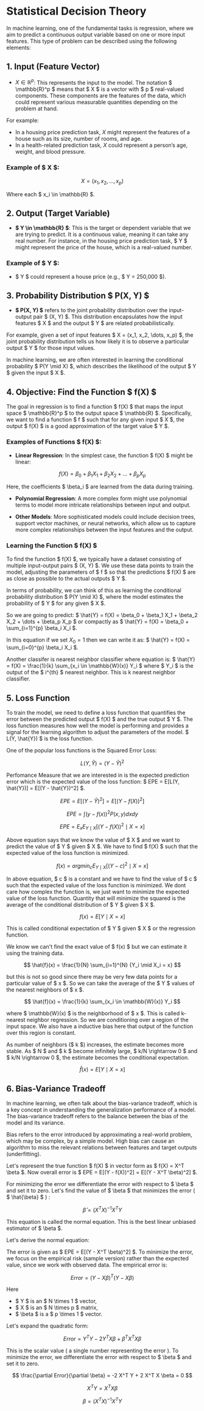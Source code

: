 # Statistical Decision Theory

In machine learning, one of the fundamental tasks is regression, where we aim to predict a continuous output variable based on one or more input features. This type of problem can be described using the following elements:

## 1. **Input (Feature Vector)**

- $X \in \mathbb{R}^p$: This represents the input to the model. The notation $ \mathbb{R}^p $ means that $ X $ is a vector with $ p $ real-valued components. These components are the features of the data, which could represent various measurable quantities depending on the problem at hand.

For example:
- In a housing price prediction task, $X$ might represent the features of a house such as its size, number of rooms, and age.
- In a health-related prediction task, $X$ could represent a person’s age, weight, and blood pressure.

### Example of $ X $:

$$
X = (x_1, x_2, \dots, x_p)
$$

Where each $ x_i \in \mathbb{R} $.

## 2. **Output (Target Variable)**

- **$ Y \in \mathbb{R} $**: This is the target or dependent variable that we are trying to predict. It is a continuous value, meaning it can take any real number. For instance, in the housing price prediction task, $ Y $ might represent the price of the house, which is a real-valued number.

### Example of $ Y $:
- $ Y $ could represent a house price (e.g., $ Y = 250,000 $).

## 3. **Probability Distribution $ P(X, Y) $**

- **$ P(X, Y) $** refers to the joint probability distribution over the input-output pair $ (X, Y) $. This distribution encapsulates how the input features $ X $ and the output $ Y $ are related probabilistically.

For example, given a set of input features $ X = (x_1, x_2, \dots, x_p) $, the joint probability distribution tells us how likely it is to observe a particular output $ Y $ for those input values.

In machine learning, we are often interested in learning the conditional probability $ P(Y \mid X) $, which describes the likelihood of the output $ Y $ given the input $ X $.

## 4. **Objective: Find the Function $ f(X) $**

The goal in regression is to find a function $ f(X) $ that maps the input space $ \mathbb{R}^p $ to the output space $ \mathbb{R} $. Specifically, we want to find a function $ f $ such that for any given input $ X $, the output $ f(X) $ is a good approximation of the target value $ Y $.

### Examples of Functions $ f(X) $:

- **Linear Regression**: In the simplest case, the function $ f(X) $ might be linear:

$$
f(X) = \beta_0 + \beta_1 X_1 + \beta_2 X_2 + \dots + \beta_p X_p
$$

Here, the coefficients $ \beta_i $ are learned from the data during training.

- **Polynomial Regression**: A more complex form might use polynomial terms to model more intricate relationships between input and output.

- **Other Models**: More sophisticated models could include decision trees, support vector machines, or neural networks, which allow us to capture more complex relationships between the input features and the output.

### Learning the Function $ f(X) $

To find the function $ f(X) $, we typically have a dataset consisting of multiple input-output pairs $ (X, Y) $. We use these data points to train the model, adjusting the parameters of $ f $ so that the predictions $ f(X) $ are as close as possible to the actual outputs $ Y $.

In terms of probability, we can think of this as learning the conditional probability distribution $ P(Y \mid X) $, where the model estimates the probability of $ Y $ for any given $ X $.

So we are going to predict: $
\hat{Y} = f(X) = \beta_0 + \beta_1 X_1 + \beta_2 X_2 + \dots + \beta_p X_p
$ or compactly as $ \hat{Y} = f(X) = \beta_0 + \sum_{i=1}^{p} \beta_i X_i $.

In this equation if we set $X_0 = 1$ then we can write it as: $ \hat{Y} = f(X) = \sum_{i=0}^{p} \beta_i X_i $.

Another classifer is nearest neighbor classifier where equation is: $ \hat{Y} = f(X) = \frac{1}{k} \sum_{x_i \in \mathbb{W}(x)} Y_i $ where $ Y_i $ is the output of the $ i^{th} $ nearest neighbor. This is k nearest neighbor classifier.

## 5. **Loss Function**

To train the model, we need to define a loss function that quantifies the error between the predicted output $ f(X) $ and the true output $ Y $. The loss function measures how well the model is performing and provides a signal for the learning algorithm to adjust the parameters of the model. $ L(Y, \hat{Y}) $ is the loss function.

One of the popular loss functions is the Squared Error Loss:

$$
L(Y, \hat{Y}) = (Y - \hat{Y})^2
$$

Perfomance Measure that we are interested in is the expected prediction error which is the expected value of the loss function: $ EPE = E[L(Y, \hat{Y})] = E[(Y - \hat{Y})^2] $.

$$ EPE = E[(Y - \hat{Y})^2] = E[(Y - f(X))^2] $$

$$ EPE = \int (y - f(x))^2 P(x, y) dx dy $$

$$ EPE = E_x E_{Y \mid X}[(Y - f(X))^2 \mid X = x] $$

Above equation says that we know the value of $ X $ and we want to predict the value of $ Y $ given $ X $. We have to find $ f(X) $ such that the expected value of the loss function is minimized.

$$ 
f(x) = argmin_c E_{Y \mid X}[(Y - c)^2 \mid X = x] 
$$

In above equation, $ c $ is a constant and we have to find the value of $ c $ such that the expected value of the loss function is minimized. We dont care how complex the function is, we just want to minimize the expected value of the loss function. Quantity that will minimize the squared is the average of the conditional distribution of $ Y $ given $ X $.

$$
f(x) = E[Y \mid X = x]
$$

This is called conditional expectation of $ Y $ given $ X $ or the regression function.

We know we can't find the exact value of $ f(x) $ but we can estimate it using the training data.

$$
\hat{f}(x) = \frac{1}{N} \sum_{i=1}^{N} {Y_i \mid X_i = x}
$$

but this is not so good since there may be very few data points for a particular value of $ x $. So we can take the average of the $ Y $ values of the nearest neighbors of $ x $.

$$
\hat{f}(x) = \frac{1}{k} \sum_{x_i \in \mathbb{W}(x)} Y_i
$$

where $ \mathbb{W}(x) $ is the neighborhood of $ x $. This is called k-nearest neighbor regression. So we are conditioning over a region of the input space. We also have a inductive bias here that output of the function over this region is constant. 

As number of neighbors ($ k $) increases, the estimate becomes more stable. As $ N $ and $ k $ become infinitely large, $ k/N \rightarrow 0 $ and $ k/N \rightarrow 0 $, the estimate becomes the conditional expectation.

$$
\hat{f}(x) = E[Y \mid X = x]
$$

## 6. **Bias-Variance Tradeoff**

In machine learning, we often talk about the bias-variance tradeoff, which is a key concept in understanding the generalization performance of a model. The bias-variance tradeoff refers to the balance between the bias of the model and its variance. 

Bias refers to the error introduced by approximating a real-world problem, which may be complex, by a simple model. High bias can cause an algorithm to miss the relevant relations between features and target outputs (underfitting). 

Let's represent the true function $ f(X) $ in vector form as $ f(X) = X^T \beta $.  Now overall error is $ EPE = E[(Y - f(X))^2] = E[(Y - X^T \beta)^2] $.

For minimizing the error we differentiate the error with respect to $ \beta $ and set it to zero. Let's find the value of $ \beta $ that minimizes the error ( $ \hat{\beta} $ ) :

$$
\hat{\beta} = (X^T X)^{-1} X^T Y
$$

This equation is called the normal equation. This is the best linear unbiased estimator of $ \beta $.

Let's derive the normal equation:

The error is given as $ EPE = E[(Y - X^T \beta)^2] $. To minimize the error, we focus on the empirical risk (sample version) rather than the expected value, since we work with observed data. The empirical error is:

$$
Error = ( Y - X\beta )^T ( Y - X\beta )
$$

Here 
- $ Y $ is an $ N \times 1 $ vector,
- $ X $ is an $ N \times p $ matrix,
- $ \beta $ is a $ p \times 1 $ vector.

Let's expand the quadratic form:

$$
Error = Y^T Y - 2 Y^T X \beta + \beta^T X^T X \beta
$$

This is the scalar value ( a single number representing the error ). To minimize the error, we differentiate the error with respect to $ \beta $ and set it to zero.

$$
\frac{\partial Error}{\partial \beta} = -2 X^T Y + 2 X^T X \beta = 0
$$

$$
X^T Y = X^T X \beta
$$

$$
\beta = (X^T X)^{-1} X^T Y
$$

